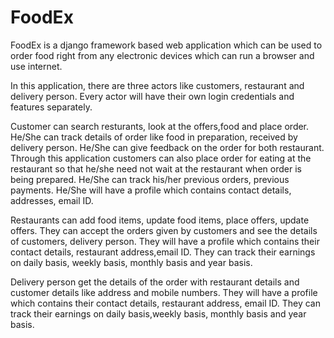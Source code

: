 # FoodEx
    
   FoodEx is a django framework based web application which can be used to order food right from any electronic devices which can run a browser and use internet.
   
  In this application, there are three actors like customers, restaurant and delivery person. Every actor will have their own login credentials and features separately.
  
  Customer can search resturants, look at the offers,food and place order. He/She can track details of order like food in preparation, received by delivery person. He/She can give feedback on the order for both restaurant. Through this application customers can also place order for eating at the restaurant so that he/she need not wait at the restaurant when order is being prepared. He/She can track his/her previous orders, previous payments. He/She will have a profile which contains contact details, addresses, email ID.
  
   Restaurants can add food items, update food items, place offers, update offers. They can accept the orders given by customers and see the details of customers, delivery person. They will have a profile which contains their contact details, restaurant address,email ID. They can track their earnings on daily basis, weekly basis, monthly basis and year basis.
    
   Delivery person get the details of the order with restaurant details and customer details like address and mobile numbers. They will have a profile which contains their contact details, restaurant address, email ID. They can track their earnings on daily basis,weekly basis, monthly basis and year basis.
